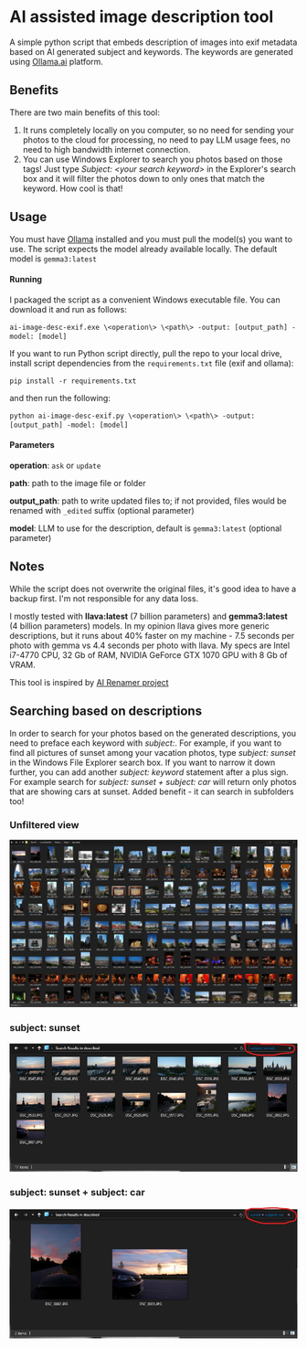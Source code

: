 # AI assisted image description tool

A simple python script that embeds description of images into exif metadata based on AI generated subject and keywords. The keywords are generated using [Ollama.ai](https://ollama.ai) platform. 

## Benefits
There are two main benefits of this tool:
1. It runs completely locally on you computer, so no need for sending your photos to the cloud for processing, no need to pay LLM usage fees, no need to high bandwidth internet connection.
2. You can use Windows Explorer to search you photos based on those tags! Just type *Subject: \<your search keyword\>* in the Explorer's search box and it will filter the photos down to only ones that match the keyword. How cool is that!

## Usage

You must have [Ollama](https://ollama.ai) installed and you must pull the model(s) you want to use. The script expects the model already available locally. The default model is `gemma3:latest`

#### Running
I packaged the script as a convenient Windows executable file. You can download it and run as follows:
```
ai-image-desc-exif.exe \<operation\> \<path\> -output: [output_path] -model: [model]
```

If you want to run Python script directly, pull the repo to your local drive, install script dependencies from the `requirements.txt` file (exif and ollama):
```
pip install -r requirements.txt
```

and then run the following:
```
python ai-image-desc-exif.py \<operation\> \<path\> -output: [output_path] -model: [model]
```
#### Parameters
**operation**: `ask` or `update`

**path**: path to the image file or folder

**output_path**: path to write updated files to; if not provided, files would be renamed with `_edited` suffix (optional parameter)

**model**: LLM to use for the description, default is `gemma3:latest` (optional parameter)

## Notes
While the script does not overwrite the original files, it's good idea to have a backup first. I'm not responsible for any data loss.

I mostly tested with **llava:latest** (7 billion parameters) and **gemma3:latest** (4 billion parameters) models. In my opinion llava gives more generic descriptions, but it runs about 40% faster on my machine - 7.5 seconds per photo with gemma vs 4.4 seconds per photo with llava. My specs are Intel i7-4770 CPU, 32 Gb of RAM, NVIDIA GeForce GTX 1070 GPU with 8 Gb of VRAM.

This tool is inspired by [AI Renamer project](https://github.com/technovangelist/airenamer)

## Searching based on descriptions
In order to search for your photos based on the generated descriptions, you need to preface each keyword with *subject:*. For example, if you want to find all pictures of sunset among your vacation photos, type *subject: sunset* in the Windows File Explorer search box. If you want to narrow it down further, you can add another *subject: keyword* statement after a plus sign. For example search for *subject: sunset + subject: car* will return only photos that are showing cars at sunset. Added benefit - it can search in subfolders too!

### Unfiltered view
![Unfiltered vacation photos](./images/Screenshot_unfiltered.jpg)

### subject: sunset
![All photos of sunset](./images/Screenshot_sunset.jpg)

### subject: sunset + subject: car
![All photos of sunset](./images/Screenshot_sunset_car.jpg)
